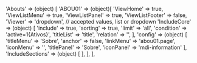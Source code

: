 <!-- IDEAL CONFIGURATION FOR THE MODEL -->

'Abouts' => (object) [
    'ABOU01' => (object)[
        'ViewHome' => true,
        'ViewListMenu' => true,
        'ViewListPanel' => true,
        'ViewListFooter' => false,
        'Viewer' => 'dropdown', // accepted values, list or dropdown
        'IncludeCore' => (object) [
            'include' => true,
            'sorting' => true,
            'limit' => 'all',
            'condition' => 'active=1{Ativos}',
            'titleList' => 'title',
            'relation' => '',
        ],
        'config' => (object) [
        'titleMenu' => 'Sobre',
        'anchor' => false,
        'linkMenu' => 'abou01.page',
        'iconMenu' => '',
        'titlePanel' => 'Sobre',
        'iconPanel' => 'mdi-information'
        ],
        'IncludeSections' => (object) [
        ],
    ],
],
